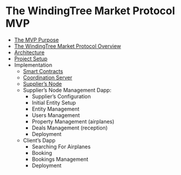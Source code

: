 # The WindingTree Market Protocol MVP

- [The MVP Purpose](./mvp-purpose.md)
- [The WindingTree Market Protocol Overview](./protocol.md)
- [Architecture](./architecture.md)
- [Project Setup](./setup.md)
- Implementation
  - [Smart Contracts](./imp.contracts.md)
  - [Coordination Server](./imp.server.md)
  - [Supplier’s Node](./imp.node.md)
  - Supplier’s Node Management Dapp:
    - Supplier’s Configuration
    - Initial Entity Setup
    - Entity Management
    - Users Management
    - Property Management (airplanes)
    - Deals Management (reception)
    - Deployment
  - Client’s Dapp
    - Searching For Airplanes
    - Booking
    - Bookings Management
    - Deployment
